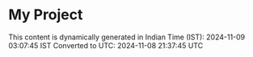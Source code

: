 # My Project

This content is dynamically generated in Indian Time (IST): 2024-11-09 03:07:45 IST
Converted to UTC: 2024-11-08 21:37:45 UTC
